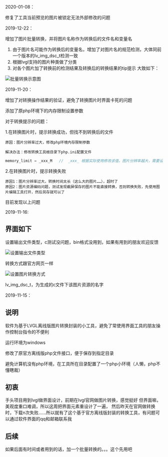 2020-01-08：

修复了工具当前预览的图片被锁定无法外部修改的问题

2019-12-22：

增加了图片批量转换，并将图片名称作为转换后的文件名和变量名
1. 由于图片名可能作为转换后的变量名，增加了对图片名的规范检测，大体同前一个版本的lv_img_dsc_t检测一致
2. 根据lvgl支持的图片种类做了分类
3. 对各个图片加了转换前的检测结果及转换后的转换结果的tip提示
大致如下：


![批量转换示意图](https://images.gitee.com/uploads/images/2020/0423/101323_df096bf2_5033673.png)


2019-11-20：

增加了对转换操作结果的验证，避免了转换图片时界面卡死的问题

添加了原php环境下的内存限制设置参数

对于转换提示的问题：

1.在转换图片时，提示转换成功，但找不到转换后的文件

    原因：图片分辨率过大，修改php环境内存限制参数
		
  	解决办法：修改转换工具根目录下php.ini配置文件 
```php
memory_limit = _xxx_M	//	_xxx_ 根据实际使用修改该值，图片分辨率越大，需要设置的值就越大
```

2.在转换图片时，提示转换失败
		
    原因1：图片分辨率过大，转换时间太长（这么大的图片……），超时了
    原因2：图片资源编码问题，测试发现截屏保存的图片不能直接转换，否则转换失败，先使用图片编辑工具打开，然后另存就可以了
  
 目前发现以上问题

2019-11-16:

## 界面如下
设置输出文件类型，c测试没问题，bin格式没用到，如果有用到的朋友欢迎反馈

![设置输出文件类型](https://images.gitee.com/uploads/images/2020/0423/100538_24dd6afd_5033673.png)

转换方式跟官方网页一样

![设置图片转换方式](https://images.gitee.com/uploads/images/2020/0423/100538_51e7fad4_5033673.png)

lv_img_dsc_t，为生成的c文件下该图片资源的名字


2019-11-15：

## 说明

软件为基于LVGL离线版图片转换封装的小工具，避免了常使用界面工具的朋友操作控制台指令的不便利

运行环境为windows

修改了原官方离线版php文件接口，便于保存到指定目录

避免计算机没有php环境，在工具所在目录配置了一个php小环境（人懒，php不懂瞎裁）



## 初衷

手头项目用到lvgl做界面设计，前期在lvgl官网做图片转换，感觉挺好 但界面嘛，美观度重口难调，所以这周把界面元素重设计了一遍， 然后昨天在官网做转换时，下载n次失败……所以就有了这个基于官方离线版封装的转换工具，有问题可以通过软件界面的qq和邮箱联系我

## 后续

如果后面有时间或者用到的话，加一个批量转换的。。。这个先用吧
